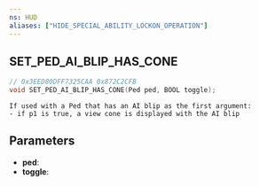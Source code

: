 ```yaml
---
ns: HUD
aliases: ["HIDE_SPECIAL_ABILITY_LOCKON_OPERATION"]
---
```

## SET_PED_AI_BLIP_HAS_CONE

```c
// 0x3EED80DFF7325CAA 0x872C2CFB
void SET_PED_AI_BLIP_HAS_CONE(Ped ped, BOOL toggle);
```

```
If used with a Ped that has an AI blip as the first argument:  
- if p1 is true, a view cone is displayed with the AI blip  
```

## Parameters
* **ped**: 
* **toggle**: 

